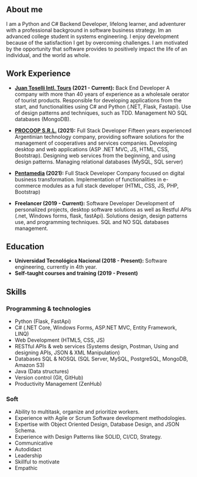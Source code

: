 <!-- ---
id: my-resume
title: Resume
description: Check it out. Lorem ipsum Lorem ipsum Lorem ipsum Lorem ipsum Lorem ipsum Lorem ipsum Lorem ipsum Lorem ipsum Lorem ipsum Lorem ipsum Lorem ipsum Lorem ipsum Lorem ipsum Lorem ipsum
author: Juan Cruz Medina
iso8601date: "2022-01-23"
--- -->
## About me

I am a Python and C# Backend Developer, lifelong learner, and adventurer with a professional background in software business strategy. Im an advanced college student in systems engineering. I enjoy development because of the satisfaction I get by overcoming challenges. I am motivated by the opportunity that software provides to positively impact the life of an individual, and the world as whole.

## Work Experience
- **[Juan Toselli Intl. Tours](https://www.juantoselli.com/#/) (2021 - Current):** Back End Developer
A company with more than 40 years of experience as a wholesale oerator of tourist products. Responsible for developing applications from the start, and functionalities using C# and Python (.NET, Flask, Fastapi). Use of design patterns and techniques, such as TDD. Management NO SQL databases (MongoDB).

- **[PROCOOP S.R.L.](https://www.procoopsrl.com.ar/) (2021):** Full Stack Developer
Fifteen years experienced Argentinian technology company, providing software solutions for the management of cooperatives and services companies. Developing desktop and web applications (ASP .NET MVC, JS, HTML, CSS, Bootstrap). Designing web services from the beginning, and using design patterns. Managing relational databases (MySQL, SQL server)

- **[Pentamedia](https://odoo.pentamedia.xyz/) (2021):** Full Stack Developer
Company focused on digital business transformation.
Implementation of functionalities in e-commerce modules as a full stack developer (HTML, CSS, JS, PHP, Bootstrap)
- **Freelancer (2019 - Current):** Software Developer
Development of personalized projects, desktop software solutions as well as Restful APIs (.net, Windows forms, flask, fastApi). Solutions design, design patterns use, and programming techniques. SQL and NO SQL databases management.

## Education

- **Universidad Tecnológica Nacional (2018 - Present):** Software engineering, currently in 4th year.
- **Self-taught courses and training (2019 - Present)**
  
## Skills

### Programming & technologies 
 - Python (Flask, FastApi)
 - C# (.NET Core, Windows Forms, ASP.NET MVC, Entity Framework, LINQ)
 - Web Development (HTML5, CSS, JS)
 - RESTful APIs & web services (Systems design, Postman, Using and designing APIs, JSON & XML Manipulation)
 - Databases SQL & NOSQL (SQL Server, MySQL, PostgreSQL, MongoDB, Amazon S3)
 - Java (Data structures)
 - Version control (Git, GitHub)
 - Productivity Management (ZenHub)

### Soft
 - Ability to multitask, organize and prioritize workers.
 - Experience with Agile or Scrum Software development methodologies.
 - Expertise with Object Oriented Design, Database Design, and JSON Schema. 
 - Experience with Design Patterns like SOLID, CI/CD, Strategy.
 - Communicative
 - Autodidact
 - Leadership
 - Skillful to motivate
 - Empathic